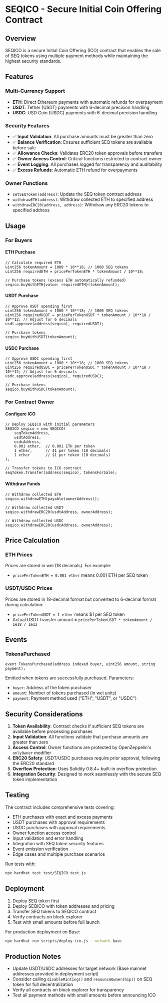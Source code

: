 # SEQICO - Secure Initial Coin Offering Contract

## Overview

SEQICO is a secure Initial Coin Offering (ICO) contract that enables the sale of SEQ tokens using multiple payment methods while maintaining the highest security standards.

## Features

### Multi-Currency Support
- **ETH**: Direct Ethereum payments with automatic refunds for overpayment
- **USDT**: Tether (USDT) payments with 6-decimal precision handling
- **USDC**: USD Coin (USDC) payments with 6-decimal precision handling

### Security Features
- ✅ **Input Validation**: All purchase amounts must be greater than zero
- ✅ **Balance Verification**: Ensures sufficient SEQ tokens are available before sale
- ✅ **Allowance Checks**: Validates ERC20 token approvals before transfers
- ✅ **Owner Access Control**: Critical functions restricted to contract owner
- ✅ **Event Logging**: All purchases logged for transparency and auditability
- ✅ **Excess Refunds**: Automatic ETH refund for overpayments

### Owner Functions
- `setSEQToken(address)`: Update the SEQ token contract address
- `withdrawETH(address)`: Withdraw collected ETH to specified address
- `withdrawERC20(address, address)`: Withdraw any ERC20 tokens to specified address

## Usage

### For Buyers

#### ETH Purchase
```solidity
// Calculate required ETH
uint256 tokenAmount = 1000 * 10**18; // 1000 SEQ tokens
uint256 requiredETH = pricePerTokenETH * tokenAmount / 10**18;

// Purchase tokens (excess ETH automatically refunded)
seqico.buyWithETH{value: requiredETH}(tokenAmount);
```

#### USDT Purchase
```solidity
// Approve USDT spending first
uint256 tokenAmount = 1000 * 10**18; // 1000 SEQ tokens
uint256 requiredUSDT = pricePerTokenUSDT * tokenAmount / 10**18 / 10**12; // Adjust for 6 decimals
usdt.approve(address(seqico), requiredUSDT);

// Purchase tokens
seqico.buyWithUSDT(tokenAmount);
```

#### USDC Purchase
```solidity
// Approve USDC spending first
uint256 tokenAmount = 1000 * 10**18; // 1000 SEQ tokens
uint256 requiredUSDC = pricePerTokenUSDC * tokenAmount / 10**18 / 10**12; // Adjust for 6 decimals
usdc.approve(address(seqico), requiredUSDC);

// Purchase tokens
seqico.buyWithUSDC(tokenAmount);
```

### For Contract Owner

#### Configure ICO
```solidity
// Deploy SEQICO with initial parameters
SEQICO seqico = new SEQICO(
    seqTokenAddress,
    usdtAddress,
    usdcAddress,
    0.001 ether,  // 0.001 ETH per token
    1 ether,      // $1 per token (18 decimals)
    1 ether       // $1 per token (18 decimals)
);

// Transfer tokens to ICO contract
seqToken.transfer(address(seqico), tokensForSale);
```

#### Withdraw Funds
```solidity
// Withdraw collected ETH
seqico.withdrawETH(payable(ownerAddress));

// Withdraw collected USDT
seqico.withdrawERC20(usdtAddress, ownerAddress);

// Withdraw collected USDC
seqico.withdrawERC20(usdcAddress, ownerAddress);
```

## Price Calculation

### ETH Prices
Prices are stored in wei (18 decimals). For example:
- `pricePerTokenETH = 0.001 ether` means 0.001 ETH per SEQ token

### USDT/USDC Prices
Prices are stored in 18-decimal format but converted to 6-decimal format during calculation:
- `pricePerTokenUSDT = 1 ether` means $1 per SEQ token
- Actual USDT transfer amount = `pricePerTokenUSDT * tokenAmount / 1e18 / 1e12`

## Events

### TokensPurchased
```solidity
event TokensPurchased(address indexed buyer, uint256 amount, string payment);
```

Emitted when tokens are successfully purchased. Parameters:
- `buyer`: Address of the token purchaser
- `amount`: Number of tokens purchased (in wei units)
- `payment`: Payment method used ("ETH", "USDT", or "USDC")

## Security Considerations

1. **Token Availability**: Contract checks if sufficient SEQ tokens are available before processing purchases
2. **Input Validation**: All functions validate that purchase amounts are greater than zero
3. **Access Control**: Owner functions are protected by OpenZeppelin's `onlyOwner` modifier
4. **ERC20 Safety**: USDT/USDC purchases require prior approval, following the ERC20 standard
5. **Overflow Protection**: Uses Solidity 0.8.4+ built-in overflow protection
6. **Integration Security**: Designed to work seamlessly with the secure SEQ token implementation

## Testing

The contract includes comprehensive tests covering:
- ETH purchases with exact and excess payments
- USDT purchases with approval requirements
- USDC purchases with approval requirements
- Owner function access control
- Input validation and error handling
- Integration with SEQ token security features
- Event emission verification
- Edge cases and multiple purchase scenarios

Run tests with:
```bash
npx hardhat test test/SEQICO.test.js
```

## Deployment

1. Deploy SEQ token first
2. Deploy SEQICO with token addresses and pricing
3. Transfer SEQ tokens to SEQICO contract
4. Verify contracts on block explorer
5. Test with small amounts before full launch

For production deployment on Base:
```bash
npx hardhat run scripts/deploy-ico.js --network base
```

## Production Notes

- Update USDT/USDC addresses for target network (Base mainnet addresses provided in deployment script)
- Consider calling `disableMinting()` and `renounceOwnership()` on SEQ token for full decentralization
- Verify all contracts on block explorer for transparency
- Test all payment methods with small amounts before announcing ICO